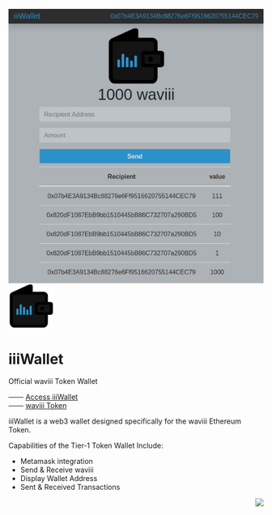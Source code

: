 <a href="https://etherscan.io/token/0xBA00868912Af1a409F11E9c2B5d3a9376Cb3C2E2" target="_blank"><img align="right" src="src/iiiWalletv1.png"></a>

![iiiWallet_logo](src/iiiWallet_small.png) 
# iiiWallet 

Official waviii Token Wallet

─── [Access iiiWallet](https://etherscan.io/token/0xBA00868912Af1a409F11E9c2B5d3a9376Cb3C2E2)<br />
─── [waviii Token](https://github.com/luc1dLife/waviii)

iiiWallet is a web3 wallet designed specifically for the waviii Ethereum Token.

Capabilities of the Tier-1 Token Wallet Include:
* Metamask integration
* Send & Receive waviii
* Display Wallet Address
* Sent & Received Transactions

<a href=""><img align="right" src="https://img.shields.io/badge/iiiWallet-Tier--1-%232c91c8"></a>
